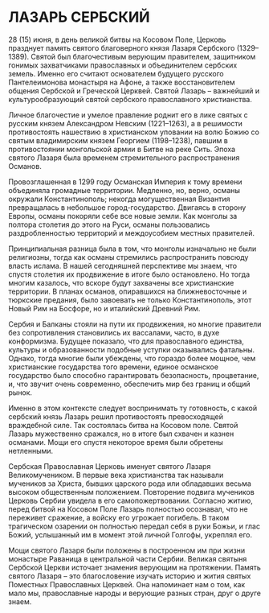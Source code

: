 # ЛАЗАРЬ СЕРБСКИЙ

28 (15) июня, в день великой битвы на Косовом Поле, Церковь празднует память святого благоверного князя Лазаря Сербского (1329–1389). Святой был благочестивым верующим правителем, защитником гонимых захватчиками православных и объединителем сербских земель. Именно его считают основателем будущего русского Пантелеимонова монастыря на Афоне, а также восстановителем общения Сербской и Греческой Церквей. Святой Лазарь – важнейший и культурообразующий святой сербского православного христианства.

Личное благочестие и умелое правление роднит его в лике святых с русским князем Александром Невским (1221–1263), а в решимости противостоять нашествию в христианском уповании на волю Божию со святым владимирским князем Георгием (1198–1238), павшим в противостоянии монгольской армии в Битве на реке Сить. Эпоха святого Лазаря была временем стремительного распространения Османов.

Провозглашенная в 1299 году Османская Империя к тому времени объединяла громадные территории. Медленно, но, верно, османы окружали Константинополь; некогда могущественная Византия превращалась в небольшое город-государство. Двигаясь в сторону Европы, османы покоряли себе все новые земли. Как монголы за полтора столетия до этого на Руси, османы пользовались раздробленностью территорий и междоусобием местных правителей.

Принципиальная разница была в том, что монголы изначально не были религиозны, тогда как османы стремились распространить повсюду власть ислама. В нашей сегодняшней перспективе мы знаем, что спустя столетия их продвижение в итоге было остановлено. Но тогда многим казалось, что вскоре будут захвачены все христианские территории. В планах османов, опиравшихся на ближневосточные и тюркские предания, было завоевать не только Константинополь, этот Новый Рим на Босфоре, но и италийский Древний Рим.

Сербия и Балканы стояли на пути их продвижения, но многие правители без сопротивления становились их вассалами, часто, в духе конформизма. Будущее показало, что для православного единства, культуры и образованности подобные уступки оказывались фатальны. Однако, тогда многие были убеждены, что гораздо более мощное, чем христианские государства того времени, единое османское государство было способно гарантировать безопасность, процветание, и, что звучит очень современно, обеспечить мир без границ и общий рынок.

Именно в этом контексте следует воспринимать ту готовность, с какой сербский князь Лазарь решил противостоять превосходящей враждебной силе. Так состоялась битва на Косовом поле. Святой Лазарь мужественно сражался, но в итоге был схвачен и казнен османами. Мощи его спустя некоторое время были обретены нетленными.

Сербская Православная Церковь именует святого Лазаря Великомучеником. В первые века христианства так называли мучеников за Христа, бывших царского рода или обладавших весьма высоком общественным положением. Повторение подвига мучеников Церковь Сербии увидела в его самопожертвовании. Согласно житию, перед битвой на Косовом Поле Лазарь полностью осознавал, что не переживет сражение, а войску его угрожает погибель. В таком трагическом озарении он полностью передал себя в руки Божьи, и глас Божий, услышанный им в момент этой личной Голгофы, укреплял его.

Мощи святого Лазаря были положены в построенном им при жизни монастыре Раваница в центральной части Сербии. Великая святыня Сербской Церкви источает знамения верующим на протяжении. Память святого Лазаря – это благословение изучать историю и жития святых Поместных Православных Церквей. Она напоминает нам о том, как мало мы, православные народы и верующие разных стран, друг о друге знаем.
